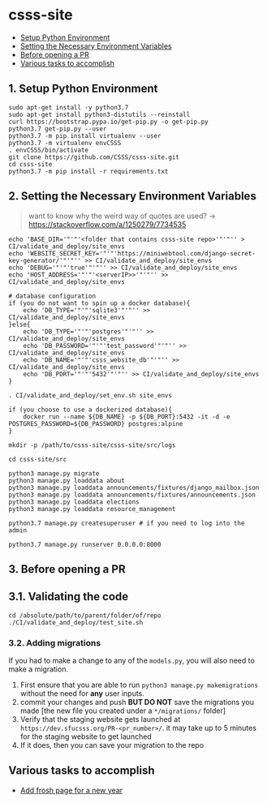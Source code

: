 # csss-site


 - [Setup Python Environment](#1-setup-python-environment)
 - [Setting the Necessary Environment Variables](#2-setting-the-necessary-environment-variables)
 - [Before opening a PR](#3-before-opening-a-pr)
 - [Various tasks to accomplish](#various-tasks-to-accomplish)


## 1. Setup Python Environment
```shell
sudo apt-get install -y python3.7
sudo apt-get install python3-distutils --reinstall
curl https://bootstrap.pypa.io/get-pip.py -o get-pip.py
python3.7 get-pip.py --user
python3.7 -m pip install virtualenv --user
python3.7 -m virtualenv envCSSS
. envCSSS/bin/activate
git clone https://github.com/CSSS/csss-site.git
cd csss-site
python3.7 -m pip install -r requirements.txt
```


## 2. Setting the Necessary Environment Variables  
> want to know why the weird way of quotes are used? -> https://stackoverflow.com/a/1250279/7734535  
```shell
echo 'BASE_DIR='"'"'<folder that contains csss-site repo>'"'"'' > CI/validate_and_deploy/site_envs
echo 'WEBSITE_SECRET_KEY='"'"'https://miniwebtool.com/django-secret-key-generator/'"'"'' >> CI/validate_and_deploy/site_envs
echo 'DEBUG='"'"'true'"'"'' >> CI/validate_and_deploy/site_envs
echo 'HOST_ADDRESS='"'"'<serverIP>>'"'"'' >> CI/validate_and_deploy/site_envs

# database configuration
if (you do not want to spin up a docker database){
    echo 'DB_TYPE='"'"'sqlite3'"'"'' >> CI/validate_and_deploy/site_envs
}else{
    echo 'DB_TYPE='"'"'postgres'"'"'' >> CI/validate_and_deploy/site_envs
    echo 'DB_PASSWORD='"'"'test_password'"'"'' >> CI/validate_and_deploy/site_envs
    echo 'DB_NAME='"'"'csss_website_db'"'"'' >> CI/validate_and_deploy/site_envs
    echo 'DB_PORT='"'"'5432'"'"'' >> CI/validate_and_deploy/site_envs
}

. CI/validate_and_deploy/set_env.sh site_envs

if (you choose to use a dockerized database){
    docker run --name ${DB_NAME} -p ${DB_PORT}:5432 -it -d -e POSTGRES_PASSWORD=${DB_PASSWORD} postgres:alpine
}

mkdir -p /path/to/csss-site/csss-site/src/logs

cd csss-site/src

python3 manage.py migrate
python3 manage.py loaddata about
python3 manage.py loaddata announcements/fixtures/django_mailbox.json
python3 manage.py loaddata announcements/fixtures/announcements.json
python3 manage.py loaddata elections
python3 manage.py loaddata resource_management

python3.7 manage.py createsuperuser # if you need to log into the admin

python3.7 manage.py runserver 0.0.0.0:8000
```

## 3. Before opening a PR

## 3.1. Validating the code
```shell
cd /absolute/path/to/parent/folder/of/repo
./CI/validate_and_deploy/test_site.sh
```

### 3.2. Adding migrations
If you had to make a change to any of the `models.py`, you will also need to make a migration.
 1. First ensure that you are able to run `python3 manage.py makemigrations` without the need for **any** user inputs.
 2. commit your changes and push **BUT DO NOT** save the migrations you made [the new file you created under a `*/migrations/` folder]
 3. Verify that the staging website gets launched at `https://dev.sfucsss.org/PR-<pr_number>/`. it may take up to 5 minutes for the staging website to get launched
 4. If it does, then you can save your migration to the repo

## Various tasks to accomplish

 * [Add frosh page for a new year](documentation/add_frosh.md)